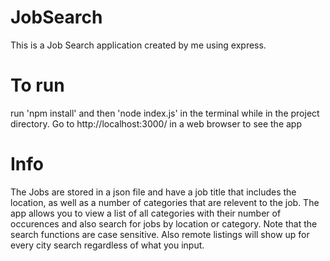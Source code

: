 # JobSearch
This is a Job Search application created by me using express.
# To run 
run 'npm install' and then 'node index.js' in the terminal while in the project directory.
Go to http://localhost:3000/ in a web browser to see the app

# Info
The Jobs are stored in a json file and have a job title that includes the location, as well as a number of categories that are relevent to the job.
The app allows you to view a list of all categories with their number of occurences and also search for jobs by location or category.
Note that the search functions are case sensitive.
Also remote listings will show up for every city search regardless of what you input.
